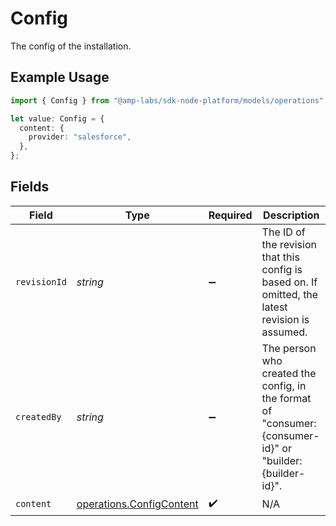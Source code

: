 # Config

The config of the installation.

## Example Usage

```typescript
import { Config } from "@amp-labs/sdk-node-platform/models/operations";

let value: Config = {
  content: {
    provider: "salesforce",
  },
};
```

## Fields

| Field                                                                                                   | Type                                                                                                    | Required                                                                                                | Description                                                                                             |
| ------------------------------------------------------------------------------------------------------- | ------------------------------------------------------------------------------------------------------- | ------------------------------------------------------------------------------------------------------- | ------------------------------------------------------------------------------------------------------- |
| `revisionId`                                                                                            | *string*                                                                                                | :heavy_minus_sign:                                                                                      | The ID of the revision that this config is based on. If omitted, the latest revision is assumed.        |
| `createdBy`                                                                                             | *string*                                                                                                | :heavy_minus_sign:                                                                                      | The person who created the config, in the format of "consumer:{consumer-id}" or "builder:{builder-id}". |
| `content`                                                                                               | [operations.ConfigContent](../../models/operations/configcontent.md)                                    | :heavy_check_mark:                                                                                      | N/A                                                                                                     |